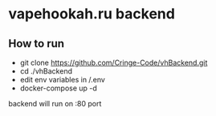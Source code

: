 # vapehookah.ru backend

## How to run
- git clone https://github.com/Cringe-Code/vhBackend.git
- cd ./vhBackend
- edit env variables in /.env
- docker-compose up -d

backend will run on :80 port
